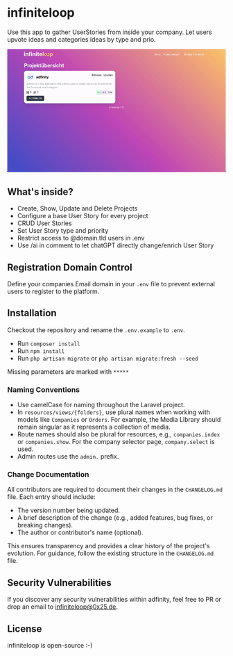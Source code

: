 # infiniteloop

Use this app to gather UserStories from inside your company. Let users upvote ideas and categories ideas by type and prio.

![image](https://raw.githubusercontent.com/1aWebmarketing/infiniteloop/refs/heads/main/Screenshots/Showcase-1.gif)

## What's inside?

- Create, Show, Update and Delete Projects
- Configure a base User Story for every project
- CRUD User Stories
- Set User Story type and priority
- Restrict access to @domain.tld users in .env
- Use /ai in comment to let chatGPT directly change/enrich User Story

## Registration Domain Control

Define your companies Email domain in your `.env` file to prevent external users to register to the platform.

## Installation

Checkout the repository and rename the `.env.example` to `.env`.

- Run `composer install`
- Run `npm install`
- Run `php artisan migrate` or `php artisan migrate:fresh --seed`

Missing parameters are marked with `*****`

### Naming Conventions

- Use camelCase for naming throughout the Laravel project.
- In `resources/views/{folders}`, use plural names when working with models like `Companies` or `Orders`. For example, the Media Library should remain singular as it represents a collection of media.
- Route names should also be plural for resources, e.g., `companies.index` or `companies.show`. For the company selector page, `company.select` is used.
- Admin routes use the `admin.` prefix.

### Change Documentation

All contributors are required to document their changes in the `CHANGELOG.md` file. Each entry should include:
- The version number being updated.
- A brief description of the change (e.g., added features, bug fixes, or breaking changes).
- The author or contributor's name (optional).

This ensures transparency and provides a clear history of the project's evolution. For guidance, follow the existing structure in the `CHANGELOG.md` file.

## Security Vulnerabilities

If you discover any security vulnerabilities within adfinity, feel free to PR or drop an email to infiniteloop@0x25.de.

## License

infiniteloop is open-source :-)
